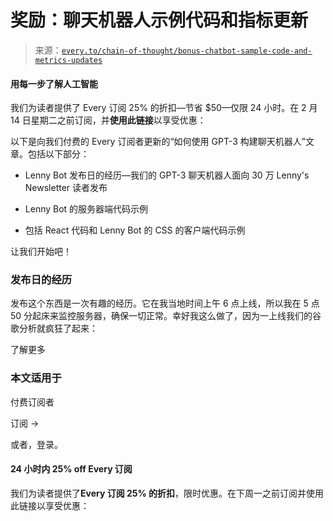 <!--yml

类别：COT 专栏

日期：2024-05-08 11:11:25

-->

# 奖励：聊天机器人示例代码和指标更新

> 来源：[`every.to/chain-of-thought/bonus-chatbot-sample-code-and-metrics-updates`](https://every.to/chain-of-thought/bonus-chatbot-sample-code-and-metrics-updates)

#### 用每一步了解人工智能

我们为读者提供了 Every 订阅 25% 的折扣—节省 $50—仅限 24 小时。在 2 月 14 日星期二之前订阅，并**使用此链接**以享受优惠：

以下是向我们付费的 Every 订阅者更新的“如何使用 GPT-3 构建聊天机器人”文章。包括以下部分：

+   Lenny Bot 发布日的经历—我们的 GPT-3 聊天机器人面向 30 万 Lenny's Newsletter 读者发布

+   Lenny Bot 的服务器端代码示例

+   包括 React 代码和 Lenny Bot 的 CSS 的客户端代码示例

让我们开始吧！

### 发布日的经历

发布这个东西是一次有趣的经历。它在我当地时间上午 6 点上线，所以我在 5 点 50 分起床来监控服务器，确保一切正常。幸好我这么做了，因为一上线我们的谷歌分析就疯狂了起来：

了解更多

### 本文适用于

付费订阅者

订阅 →

或者，登录。

#### 24 小时内 25% off Every 订阅

我们为读者提供了**Every 订阅 25% 的折扣**，限时优惠。在下周一之前订阅并使用此链接以享受优惠：
